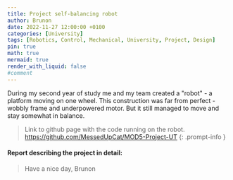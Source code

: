 ```yaml
---
title: Project self-balancing robot
author: Brunon
date: 2022-11-27 12:00:00 +0100
categories: [University]
tags: [Robotics, Control, Mechanical, University, Project, Design]
pin: true
math: true
mermaid: true
render_with_liquid: false
#comment
---
```


During my second year of study me and my team created a "robot" - a platform moving on one wheel. This construction was far from perfect - wobbly frame and underpowered motor. But it still managed to move and stay somewhat in balance. 
> Link to github page with the code running on the robot. <https://github.com/MessedUpCat/MOD5-Project-UT>
{: .prompt-info }

#### Report describing the project in detail:
<object data="/assets/2022-11-27-Project-self-balacing-robot/Mod5.pdf" width="792" height="589" type='application/pdf'> </object>





> Have a nice day, Brunon